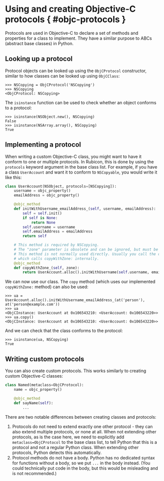 # Using and creating Objective-C protocols { #objc-protocols }

Protocols are used in Objective-C to declare a set of methods and
properties for a class to implement. They have a similar purpose to ABCs
(abstract base classes) in Python.

## Looking up a protocol

Protocol objects can be looked up using the `ObjCProtocol` constructor,
similar to how classes can be looked up using `ObjCClass`:

```pycon
>>> NSCopying = ObjCProtocol('NSCopying')
>>> NSCopying
<ObjCProtocol: NSCopying>
```

The `isinstance` function can be used to check whether an object
conforms to a protocol:

```pycon
>>> isinstance(NSObject.new(), NSCopying)
False
>>> isinstance(NSArray.array(), NSCopying)
True
```

## Implementing a protocol

When writing a custom Objective-C class, you might want to have it
conform to one or multiple protocols. In Rubicon, this is done by using
the `protocols` keyword argument in the base class list. For example, if
you have a class `UserAccount` and want it to conform to `NSCopyable`,
you would write it like this:

```python
class UserAccount(NSObject, protocols=[NSCopying]):
    username = objc_property()
    emailAddress = objc_property()

    @objc_method
    def initWithUsername_emailAddress_(self, username, emailAddress):
        self = self.init()
        if self is None:
            return None
        self.username = username
        self.emailAddress = emailAddress
        return self

    # This method is required by NSCopying.
    # The "zone" parameter is obsolete and can be ignored, but must be included for backwards compatibility.
    # This method is not normally used directly. Usually you call the copy method instead,
    # which calls copyWithZone: internally.
    @objc_method
    def copyWithZone_(self, zone):
        return UserAccount.alloc().initWithUsername(self.username, emailAddress=self.emailAddress)
```

We can now use our class. The `copy` method (which uses our implemented
`copyWithZone:` method) can also be used:

```pycon
>>> ua = UserAccount.alloc().initWithUsername_emailAddress_(at('person'), at('person@example.com'))
>>> ua
<ObjCInstance: UserAccount at 0x106543210: <UserAccount: 0x106543220>>
>>> ua.copy()
<ObjCInstance: UserAccount at 0x106543210: <UserAccount: 0x106543220>>
```

And we can check that the class conforms to the protocol:

```pycon
>>> isinstance(ua, NSCopying)
True
```

## Writing custom protocols

You can also create custom protocols. This works similarly to creating
custom Objective-C classes:

```python
class Named(metaclass=ObjCProtocol):
    name = objc_property()

    @objc_method
    def sayName(self):
        ...
```

There are two notable differences between creating classes and
protocols:

1.  Protocols do not need to extend exactly one other protocol - they
    can also extend multiple protocols, or none at all. When not
    extending other protocols, as is the case here, we need to
    explicitly add `metaclass=ObjCProtocol` to the base class list, to
    tell Python that this is a protocol and not a regular Python class.
    When extending other protocols, Python detects this automatically.
2.  Protocol methods do not have a body. Python has no dedicated syntax
    for functions without a body, so we put `...` in the body instead.
    (You could technically put code in the body, but this would be
    misleading and is not recommended.)
